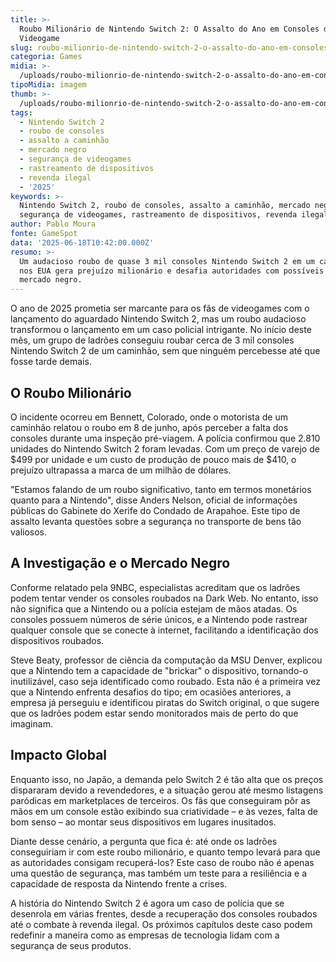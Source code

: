 ```yaml
---
title: >-
  Roubo Milionário de Nintendo Switch 2: O Assalto do Ano em Consoles de
  Videogame
slug: roubo-milionrio-de-nintendo-switch-2-o-assalto-do-ano-em-consoles-de-videogame
categoria: Games
midia: >-
  /uploads/roubo-milionrio-de-nintendo-switch-2-o-assalto-do-ano-em-consoles-de-videogame-thumb.jpg
tipoMidia: imagem
thumb: >-
  /uploads/roubo-milionrio-de-nintendo-switch-2-o-assalto-do-ano-em-consoles-de-videogame-thumb.jpg
tags:
  - Nintendo Switch 2
  - roubo de consoles
  - assalto a caminhão
  - mercado negro
  - segurança de videogames
  - rastreamento de dispositivos
  - revenda ilegal
  - '2025'
keywords: >-
  Nintendo Switch 2, roubo de consoles, assalto a caminhão, mercado negro,
  segurança de videogames, rastreamento de dispositivos, revenda ilegal, 2025
author: Pablo Moura
fonte: GameSpot
data: '2025-06-18T10:42:00.000Z'
resumo: >-
  Um audacioso roubo de quase 3 mil consoles Nintendo Switch 2 em um caminhão
  nos EUA gera prejuízo milionário e desafia autoridades com possíveis vendas no
  mercado negro.
---
```


O ano de 2025 prometia ser marcante para os fãs de videogames com o lançamento do aguardado Nintendo Switch 2, mas um roubo audacioso transformou o lançamento em um caso policial intrigante. No início deste mês, um grupo de ladrões conseguiu roubar cerca de 3 mil consoles Nintendo Switch 2 de um caminhão, sem que ninguém percebesse até que fosse tarde demais.

## O Roubo Milionário

O incidente ocorreu em Bennett, Colorado, onde o motorista de um caminhão relatou o roubo em 8 de junho, após perceber a falta dos consoles durante uma inspeção pré-viagem. A polícia confirmou que 2.810 unidades do Nintendo Switch 2 foram levadas. Com um preço de varejo de $499 por unidade e um custo de produção de pouco mais de $410, o prejuízo ultrapassa a marca de um milhão de dólares.

"Estamos falando de um roubo significativo, tanto em termos monetários quanto para a Nintendo", disse Anders Nelson, oficial de informações públicas do Gabinete do Xerife do Condado de Arapahoe. Este tipo de assalto levanta questões sobre a segurança no transporte de bens tão valiosos.

## A Investigação e o Mercado Negro

Conforme relatado pela 9NBC, especialistas acreditam que os ladrões podem tentar vender os consoles roubados na Dark Web. No entanto, isso não significa que a Nintendo ou a polícia estejam de mãos atadas. Os consoles possuem números de série únicos, e a Nintendo pode rastrear qualquer console que se conecte à internet, facilitando a identificação dos dispositivos roubados.

Steve Beaty, professor de ciência da computação da MSU Denver, explicou que a Nintendo tem a capacidade de "brickar" o dispositivo, tornando-o inutilizável, caso seja identificado como roubado. Esta não é a primeira vez que a Nintendo enfrenta desafios do tipo; em ocasiões anteriores, a empresa já perseguiu e identificou piratas do Switch original, o que sugere que os ladrões podem estar sendo monitorados mais de perto do que imaginam.

## Impacto Global

Enquanto isso, no Japão, a demanda pelo Switch 2 é tão alta que os preços dispararam devido a revendedores, e a situação gerou até mesmo listagens paródicas em marketplaces de terceiros. Os fãs que conseguiram pôr as mãos em um console estão exibindo sua criatividade – e às vezes, falta de bom senso – ao montar seus dispositivos em lugares inusitados.

Diante desse cenário, a pergunta que fica é: até onde os ladrões conseguiriam ir com este roubo milionário, e quanto tempo levará para que as autoridades consigam recuperá-los? Este caso de roubo não é apenas uma questão de segurança, mas também um teste para a resiliência e a capacidade de resposta da Nintendo frente a crises.

A história do Nintendo Switch 2 é agora um caso de polícia que se desenrola em várias frentes, desde a recuperação dos consoles roubados até o combate à revenda ilegal. Os próximos capítulos deste caso podem redefinir a maneira como as empresas de tecnologia lidam com a segurança de seus produtos.
